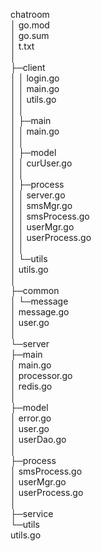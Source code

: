 chatroom  
│  go.mod  
│  go.sum  
│  t.txt  
│    
├─client  
│  │  login.go  
│  │  main.go  
│  │  utils.go  
│  │    
│  ├─main  
│  │      main.go  
│  │        
│  ├─model  
│  │      curUser.go  
│  │        
│  ├─process  
│  │      server.go  
│  │      smsMgr.go  
│  │      smsProcess.go  
│  │      userMgr.go  
│  │      userProcess.go  
│  │        
│  └─utils  
│          utils.go  
│            
├─common  
│  └─message  
│          message.go  
│          user.go  
│            
└─server  
    ├─main  
    │      main.go  
    │      processor.go  
    │      redis.go  
    │        
    ├─model  
    │      error.go  
    │      user.go  
    │      userDao.go  
    │        
    ├─process  
    │      smsProcess.go  
    │      userMgr.go  
    │      userProcess.go  
    │        
    ├─service  
    └─utils  
            utils.go  
            
